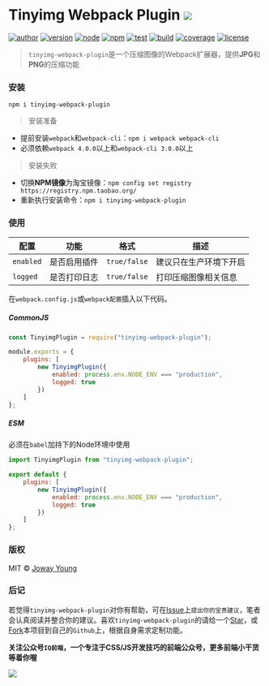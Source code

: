 # Tinyimg Webpack Plugin <img src="https://img.shields.io/badge/img--master-压缩图像的Webpack扩展器-66f.svg">

[![author](https://img.shields.io/badge/author-JowayYoung-f66.svg)](https://github.com/JowayYoung/tinyimg-webpack-plugin)
[![version](https://img.shields.io/badge/version-0.0.5-f66.svg)](https://github.com/JowayYoung/tinyimg-webpack-plugin)
[![node](https://img.shields.io/badge/node-%3E%3D%2010.0.0-3c9.svg)](https://github.com/JowayYoung/tinyimg-webpack-plugin)
[![npm](https://img.shields.io/badge/npm-%3E%3D%205.6.0-3c9.svg)](https://github.com/JowayYoung/tinyimg-webpack-plugin)
[![test](https://img.shields.io/badge/test-passing-f90.svg)](https://github.com/JowayYoung/tinyimg-webpack-plugin)
[![build](https://img.shields.io/badge/build-passing-f90.svg)](https://github.com/JowayYoung/tinyimg-webpack-plugin)
[![coverage](https://img.shields.io/badge/coverage-100%25-09f.svg)](https://github.com/JowayYoung/tinyimg-webpack-plugin)
[![license](https://img.shields.io/badge/license-MIT-09f.svg)](https://github.com/JowayYoung/tinyimg-webpack-plugin)

> `tinyimg-webpack-plugin`是一个压缩图像的Webpack扩展器，提供**JPG**和**PNG**的压缩功能

### 安装

`npm i tinyimg-webpack-plugin`

> 安装准备

- 提前安装`webpack`和`webpack-cli`：`npm i webpack webpack-cli`
- 必须依赖`webpack 4.0.0`以上和`webpack-cli 3.0.0`以上

> 安装失败

- 切换**NPM镜像**为淘宝镜像：`npm config set registry https://registry.npm.taobao.org/`
- 重新执行安装命令：`npm i tinyimg-webpack-plugin`

### 使用

配置|功能|格式|描述
-|-|-|-
`enabled`|是否启用插件|`true/false`|建议只在生产环境下开启
`logged`|是否打印日志|`true/false`|打印压缩图像相关信息

在`webpack.config.js`或`webpack配置`插入以下代码。

##### CommonJS

```js
const TinyimgPlugin = require("tinyimg-webpack-plugin");

module.exports = {
    plugins: [
        new TinyimgPlugin({
            enabled: process.env.NODE_ENV === "production",
            logged: true
        })
    ]
};
```

##### ESM

必须在`babel`加持下的Node环境中使用

```js
import TinyimgPlugin from "tinyimg-webpack-plugin";

export default {
    plugins: [
        new TinyimgPlugin({
            enabled: process.env.NODE_ENV === "production",
            logged: true
        })
    ]
};
```

### 版权

MIT © [Joway Young](https://github.com/JowayYoung)

### 后记

若觉得`tinyimg-webpack-plugin`对你有帮助，可在[Issue](https://github.com/JowayYoung/tinyimg-webpack-plugin/issues)上`提出你的宝贵建议`，笔者会认真阅读并整合你的建议。喜欢`tinyimg-webpack-plugin`的请给一个[Star](https://github.com/JowayYoung/tinyimg-webpack-plugin)，或[Fork](https://github.com/JowayYoung/tinyimg-webpack-plugin)本项目到自己的`Github`上，根据自身需求定制功能。

**关注公众号`IQ前端`，一个专注于CSS/JS开发技巧的前端公众号，更多前端小干货等着你喔**

![](https://static.yangzw.vip/frontend/account/IQ前端公众号.jpg)